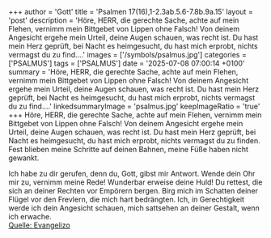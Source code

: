 +++
author = 'Gott'
title = 'Psalmen 17(16),1-2.3ab.5.6-7.8b.9a.15'
layout = 'post'
description = 'Höre, HERR, die gerechte Sache, achte auf mein Flehen, vernimm mein Bittgebet von Lippen ohne Falsch! Von deinem Angesicht ergehe mein Urteil, deine Augen schauen, was recht ist. Du hast mein Herz geprüft, bei Nacht es heimgesucht, du hast mich erprobt, nichts vermagst du zu find....'
images = ['/symbols/psalmus.jpg']
categories = ['PSALMUS']
tags = ['PSALMUS']
date = '2025-07-08 07:00:14 +0100'
summary = 'Höre, HERR, die gerechte Sache, achte auf mein Flehen, vernimm mein Bittgebet von Lippen ohne Falsch! Von deinem Angesicht ergehe mein Urteil, deine Augen schauen, was recht ist. Du hast mein Herz geprüft, bei Nacht es heimgesucht, du hast mich erprobt, nichts vermagst du zu find....'
linkedsummaryImage = 'psalmus.jpg'
keepImageRatio = 'true'
+++
Höre, HERR, die gerechte Sache, achte auf mein Flehen, vernimm mein Bittgebet von Lippen ohne Falsch!
Von deinem Angesicht ergehe mein Urteil, deine Augen schauen, was recht ist.
Du hast mein Herz geprüft, bei Nacht es heimgesucht,
du hast mich erprobt, nichts vermagst du zu finden.<!--more-->
Fest blieben meine Schritte auf deinen Bahnen, meine Füße haben nicht gewankt.

Ich habe zu dir gerufen, denn du, Gott, gibst mir Antwort. Wende dein Ohr mir zu, vernimm meine Rede!
Wunderbar erweise deine Huld! Du rettest, die sich an deiner Rechten vor Empörern bergen.
Birg mich im Schatten deiner Flügel
vor den Frevlern, die mich hart bedrängten.
Ich, in Gerechtigkeit werde ich dein Angesicht schauen, mich sattsehen an deiner Gestalt, wenn ich erwache.<br> [Quelle: Evangelizo](https://evangeliumtagfuertag.org/DE/gospel)